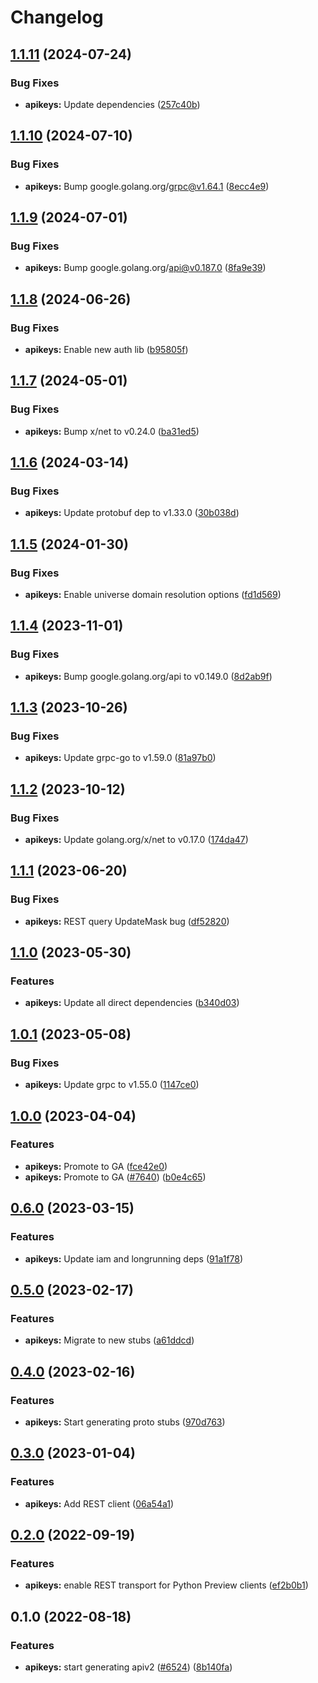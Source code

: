 # Changelog


## [1.1.11](https://github.com/googleapis/google-cloud-go/compare/apikeys/v1.1.10...apikeys/v1.1.11) (2024-07-24)


### Bug Fixes

* **apikeys:** Update dependencies ([257c40b](https://github.com/googleapis/google-cloud-go/commit/257c40bd6d7e59730017cf32bda8823d7a232758))

## [1.1.10](https://github.com/googleapis/google-cloud-go/compare/apikeys/v1.1.9...apikeys/v1.1.10) (2024-07-10)


### Bug Fixes

* **apikeys:** Bump google.golang.org/grpc@v1.64.1 ([8ecc4e9](https://github.com/googleapis/google-cloud-go/commit/8ecc4e9622e5bbe9b90384d5848ab816027226c5))

## [1.1.9](https://github.com/googleapis/google-cloud-go/compare/apikeys/v1.1.8...apikeys/v1.1.9) (2024-07-01)


### Bug Fixes

* **apikeys:** Bump google.golang.org/api@v0.187.0 ([8fa9e39](https://github.com/googleapis/google-cloud-go/commit/8fa9e398e512fd8533fd49060371e61b5725a85b))

## [1.1.8](https://github.com/googleapis/google-cloud-go/compare/apikeys/v1.1.7...apikeys/v1.1.8) (2024-06-26)


### Bug Fixes

* **apikeys:** Enable new auth lib ([b95805f](https://github.com/googleapis/google-cloud-go/commit/b95805f4c87d3e8d10ea23bd7a2d68d7a4157568))

## [1.1.7](https://github.com/googleapis/google-cloud-go/compare/apikeys/v1.1.6...apikeys/v1.1.7) (2024-05-01)


### Bug Fixes

* **apikeys:** Bump x/net to v0.24.0 ([ba31ed5](https://github.com/googleapis/google-cloud-go/commit/ba31ed5fda2c9664f2e1cf972469295e63deb5b4))

## [1.1.6](https://github.com/googleapis/google-cloud-go/compare/apikeys/v1.1.5...apikeys/v1.1.6) (2024-03-14)


### Bug Fixes

* **apikeys:** Update protobuf dep to v1.33.0 ([30b038d](https://github.com/googleapis/google-cloud-go/commit/30b038d8cac0b8cd5dd4761c87f3f298760dd33a))

## [1.1.5](https://github.com/googleapis/google-cloud-go/compare/apikeys/v1.1.4...apikeys/v1.1.5) (2024-01-30)


### Bug Fixes

* **apikeys:** Enable universe domain resolution options ([fd1d569](https://github.com/googleapis/google-cloud-go/commit/fd1d56930fa8a747be35a224611f4797b8aeb698))

## [1.1.4](https://github.com/googleapis/google-cloud-go/compare/apikeys/v1.1.3...apikeys/v1.1.4) (2023-11-01)


### Bug Fixes

* **apikeys:** Bump google.golang.org/api to v0.149.0 ([8d2ab9f](https://github.com/googleapis/google-cloud-go/commit/8d2ab9f320a86c1c0fab90513fc05861561d0880))

## [1.1.3](https://github.com/googleapis/google-cloud-go/compare/apikeys/v1.1.2...apikeys/v1.1.3) (2023-10-26)


### Bug Fixes

* **apikeys:** Update grpc-go to v1.59.0 ([81a97b0](https://github.com/googleapis/google-cloud-go/commit/81a97b06cb28b25432e4ece595c55a9857e960b7))

## [1.1.2](https://github.com/googleapis/google-cloud-go/compare/apikeys/v1.1.1...apikeys/v1.1.2) (2023-10-12)


### Bug Fixes

* **apikeys:** Update golang.org/x/net to v0.17.0 ([174da47](https://github.com/googleapis/google-cloud-go/commit/174da47254fefb12921bbfc65b7829a453af6f5d))

## [1.1.1](https://github.com/googleapis/google-cloud-go/compare/apikeys-v1.1.0...apikeys/v1.1.1) (2023-06-20)


### Bug Fixes

* **apikeys:** REST query UpdateMask bug ([df52820](https://github.com/googleapis/google-cloud-go/commit/df52820b0e7721954809a8aa8700b93c5662dc9b))

## [1.1.0](https://github.com/googleapis/google-cloud-go/compare/apikeys/v1.0.1...apikeys/v1.1.0) (2023-05-30)


### Features

* **apikeys:** Update all direct dependencies ([b340d03](https://github.com/googleapis/google-cloud-go/commit/b340d030f2b52a4ce48846ce63984b28583abde6))

## [1.0.1](https://github.com/googleapis/google-cloud-go/compare/apikeys/v1.0.0...apikeys/v1.0.1) (2023-05-08)


### Bug Fixes

* **apikeys:** Update grpc to v1.55.0 ([1147ce0](https://github.com/googleapis/google-cloud-go/commit/1147ce02a990276ca4f8ab7a1ab65c14da4450ef))

## [1.0.0](https://github.com/googleapis/google-cloud-go/compare/apikeys/v0.6.0...apikeys/v1.0.0) (2023-04-04)


### Features

* **apikeys:** Promote to GA ([fce42e0](https://github.com/googleapis/google-cloud-go/commit/fce42e0e6764e27760cf6f137b66fed45145ebf8))
* **apikeys:** Promote to GA ([#7640](https://github.com/googleapis/google-cloud-go/issues/7640)) ([b0e4c65](https://github.com/googleapis/google-cloud-go/commit/b0e4c65df0600f02afd2d4881b1a597a874a4c81))

## [0.6.0](https://github.com/googleapis/google-cloud-go/compare/apikeys/v0.5.0...apikeys/v0.6.0) (2023-03-15)


### Features

* **apikeys:** Update iam and longrunning deps ([91a1f78](https://github.com/googleapis/google-cloud-go/commit/91a1f784a109da70f63b96414bba8a9b4254cddd))

## [0.5.0](https://github.com/googleapis/google-cloud-go/compare/apikeys/v0.4.0...apikeys/v0.5.0) (2023-02-17)


### Features

* **apikeys:** Migrate to new stubs ([a61ddcd](https://github.com/googleapis/google-cloud-go/commit/a61ddcd3041c7af4a15109dc4431f9b327c497fb))

## [0.4.0](https://github.com/googleapis/google-cloud-go/compare/apikeys/v0.3.0...apikeys/v0.4.0) (2023-02-16)


### Features

* **apikeys:** Start generating proto stubs ([970d763](https://github.com/googleapis/google-cloud-go/commit/970d763531b54b2bc75d7ff26a20b6e05150cab8))

## [0.3.0](https://github.com/googleapis/google-cloud-go/compare/apikeys/v0.2.0...apikeys/v0.3.0) (2023-01-04)


### Features

* **apikeys:** Add REST client ([06a54a1](https://github.com/googleapis/google-cloud-go/commit/06a54a16a5866cce966547c51e203b9e09a25bc0))

## [0.2.0](https://github.com/googleapis/google-cloud-go/compare/apikeys/v0.1.0...apikeys/v0.2.0) (2022-09-19)


### Features

* **apikeys:** enable REST transport for Python Preview clients ([ef2b0b1](https://github.com/googleapis/google-cloud-go/commit/ef2b0b1d4de9beb9005537ae48d7d8e1c0f23b98))

## 0.1.0 (2022-08-18)


### Features

* **apikeys:** start generating apiv2 ([#6524](https://github.com/googleapis/google-cloud-go/issues/6524)) ([8b140fa](https://github.com/googleapis/google-cloud-go/commit/8b140fa8a490d7f2e038ca8a776a1dfd46b74b4f))
